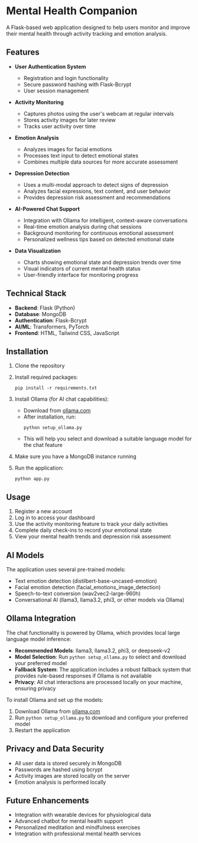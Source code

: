 # Mental Health Companion

A Flask-based web application designed to help users monitor and improve their mental health through activity tracking and emotion analysis.

## Features

- **User Authentication System**
  - Registration and login functionality
  - Secure password hashing with Flask-Bcrypt
  - User session management

- **Activity Monitoring**
  - Captures photos using the user's webcam at regular intervals
  - Stores activity images for later review
  - Tracks user activity over time

- **Emotion Analysis**
  - Analyzes images for facial emotions
  - Processes text input to detect emotional states
  - Combines multiple data sources for more accurate assessment

- **Depression Detection**
  - Uses a multi-modal approach to detect signs of depression
  - Analyzes facial expressions, text content, and user behavior
  - Provides depression risk assessment and recommendations

- **AI-Powered Chat Support**
  - Integration with Ollama for intelligent, context-aware conversations
  - Real-time emotion analysis during chat sessions
  - Background monitoring for continuous emotional assessment
  - Personalized wellness tips based on detected emotional state

- **Data Visualization**
  - Charts showing emotional state and depression trends over time
  - Visual indicators of current mental health status
  - User-friendly interface for monitoring progress

## Technical Stack

- **Backend**: Flask (Python)
- **Database**: MongoDB
- **Authentication**: Flask-Bcrypt
- **AI/ML**: Transformers, PyTorch
- **Frontend**: HTML, Tailwind CSS, JavaScript

## Installation

1. Clone the repository
2. Install required packages:
   ```
   pip install -r requirements.txt
   ```
3. Install Ollama (for AI chat capabilities):
   - Download from [ollama.com](https://ollama.com/download)
   - After installation, run:
     ```
     python setup_ollama.py
     ```
   - This will help you select and download a suitable language model for the chat feature
   
4. Make sure you have a MongoDB instance running
5. Run the application:
   ```
   python app.py
   ```

## Usage

1. Register a new account
2. Log in to access your dashboard
3. Use the activity monitoring feature to track your daily activities
4. Complete daily check-ins to record your emotional state
5. View your mental health trends and depression risk assessment

## AI Models

The application uses several pre-trained models:
- Text emotion detection (distilbert-base-uncased-emotion)
- Facial emotion detection (facial_emotions_image_detection)
- Speech-to-text conversion (wav2vec2-large-960h)
- Conversational AI (llama3, llama3.2, phi3, or other models via Ollama)

## Ollama Integration

The chat functionality is powered by Ollama, which provides local large language model inference:

- **Recommended Models**: llama3, llama3.2, phi3, or deepseek-v2
- **Model Selection**: Run `python setup_ollama.py` to select and download your preferred model
- **Fallback System**: The application includes a robust fallback system that provides rule-based responses if Ollama is not available
- **Privacy**: All chat interactions are processed locally on your machine, ensuring privacy

To install Ollama and set up the models:
1. Download Ollama from [ollama.com](https://ollama.com/download)
2. Run `python setup_ollama.py` to download and configure your preferred model
3. Restart the application

## Privacy and Data Security

- All user data is stored securely in MongoDB
- Passwords are hashed using bcrypt
- Activity images are stored locally on the server
- Emotion analysis is performed locally

## Future Enhancements

- Integration with wearable devices for physiological data
- Advanced chatbot for mental health support
- Personalized meditation and mindfulness exercises
- Integration with professional mental health services
